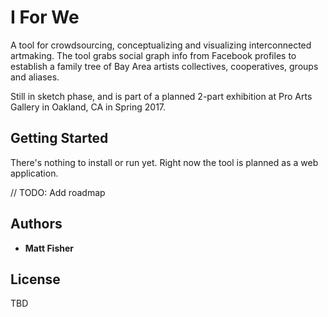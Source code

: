 

# I For We

A tool for crowdsourcing, conceptualizing and visualizing interconnected artmaking. The tool grabs social graph info from Facebook profiles to establish a family tree of Bay Area artists collectives, cooperatives, groups and aliases.

Still in sketch phase, and is part of a planned 2-part exhibition at Pro Arts Gallery in Oakland, CA in Spring 2017.

## Getting Started

There's nothing to install or run yet. Right now the tool is planned as a web application.

// TODO: Add roadmap

## Authors

* **Matt Fisher**

## License
TBD
